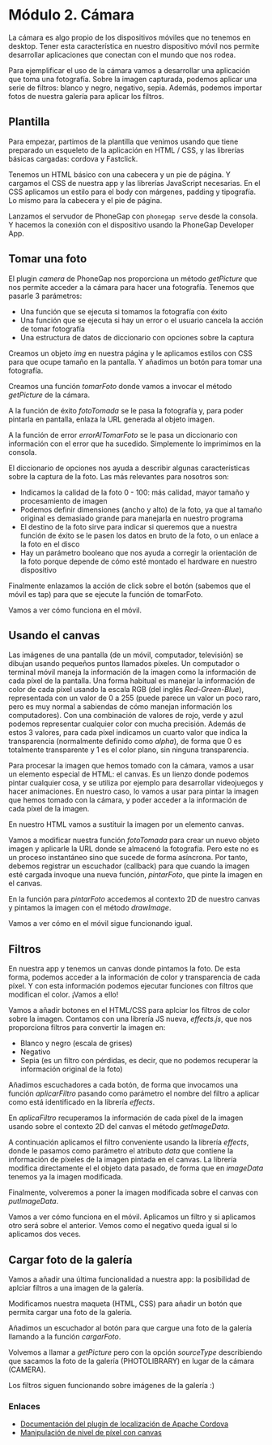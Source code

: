# Módulo 2. Cámara
La cámara es algo propio de los dispositivos móviles que no tenemos en desktop. Tener esta característica en nuestro dispositivo móvil nos permite desarrollar aplicaciones que conectan con el mundo que nos rodea.

Para ejemplificar el uso de la cámara vamos a desarrollar una aplicación que toma una fotografía. Sobre la imagen capturada, podemos aplicar una serie de filtros: blanco y negro, negativo, sepia. Además, podemos importar fotos de nuestra galería para aplicar los filtros.

## Plantilla
Para empezar, partimos de la plantilla que venimos usando que tiene preparado un esqueleto de la aplicación en HTML / CSS, y las librerías básicas cargadas: cordova y Fastclick.

Tenemos un HTML básico con una cabecera y un pie de página. Y cargamos el CSS de nuestra app y las librerías JavaScript necesarias. En el CSS aplicamos un estilo para el body con márgenes, padding y tipografía. Lo mismo para la cabecera y el pie de página.

Lanzamos el servudor de PhoneGap con ```phonegap serve``` desde la consola. Y hacemos la conexión con el dispositivo usando la PhoneGap Developer App.

## Tomar una foto

El plugin *camera* de PhoneGap nos proporciona un método *getPicture* que nos permite acceder a la cámara para hacer una fotografía. Tenemos que pasarle 3 parámetros:
- Una función que se ejecuta si tomamos la fotografía con éxito
- Una función que se ejecuta si hay un error o el usuario cancela la acción de tomar fotografía
- Una estructura de datos de diccionario con opciones sobre la captura

Creamos un objeto *img* en nuestra página y le aplicamos estilos con CSS para que ocupe tamaño en la pantalla. Y añadimos un botón para tomar una fotografía.

Creamos una función *tomarFoto* donde vamos a invocar el método *getPicture* de la cámara.

A la función de éxito *fotoTomada* se le pasa la fotografía y, para poder pintarla en pantalla, enlaza la URL generada al objeto imagen.

A la función de error *errorAlTomarFoto* se le pasa un diccionario con información con el error que ha sucedido. Simplemente lo imprimimos en la consola.

El diccionario de opciones nos ayuda a describir algunas características sobre la captura de la foto. Las más relevantes para nosotros son:
- Indicamos la calidad de la foto 0 - 100: más calidad, mayor tamaño y procesamiento de imagen
- Podemos definir dimensiones (ancho y alto) de la foto, ya que al tamaño original es demasiado grande para manejarla en nuestro programa
- El destino de la foto sirve para indicar si queremos que a nuestra función de éxito se le pasen los datos en bruto de la foto, o un enlace a la foto en el disco
- Hay un parámetro booleano que nos ayuda a corregir la orientación de la foto porque depende de cómo esté montado el hardware en nuestro dispositivo

Finalmente enlazamos la acción de click sobre el botón (sabemos que el móvil es tap) para que se ejecute la función de tomarFoto.

Vamos a ver cómo funciona en el móvil.

## Usando el canvas
Las imágenes de una pantalla (de un móvil, computador, televisión) se dibujan usando pequeños puntos llamados píxeles. Un computador o terminal móvil maneja la información de la imagen como la información de cada píxel de la pantalla. Una forma habitual es manejar la información de color de cada píxel usando la escala RGB (del inglés *Red-Green-Blue*), representada con un valor de 0 a 255 (puede parece un valor un poco raro, pero es muy normal a sabiendas de cómo manejan información los computadores). Con una combinación de valores de rojo, verde y azul podemos representar cualquier color con mucha precisión. Además de estos 3 valores, para cada píxel indicamos un cuarto valor que indica la transparencia (normalmente definido como *alpha*), de forma que 0 es totalmente transparente y 1 es el color plano, sin ninguna transparencia.

Para procesar la imagen que hemos tomado con la cámara, vamos a usar un elemento especial de HTML: el canvas. Es un lienzo donde podemos pintar cualquier cosa, y se utiliza por ejemplo para desarrollar videojuegos y hacer animaciones. En nuestro caso, lo vamos a usar para pintar la imagen que hemos tomado con la cámara, y poder acceder a la información de cada píxel de la imagen.

En nuestro HTML vamos a sustituir la imagen por un elemento canvas.

Vamos a modificar nuestra función *fotoTomada* para crear un nuevo objeto imagen y aplicarle la URL donde se almacenó la fotografía. Pero este no es un proceso instantáneo sino que sucede de forma asíncrona. Por tanto, debemos registrar un escuchador (callback) para que cuando la imagen esté cargada invoque una nueva función, *pintarFoto*, que pinte la imagen en el canvas.

En la función para *pintarFoto* accedemos al contexto 2D de nuestro canvas y pintamos la imagen con el método *drawImage*.

Vamos a ver cómo en el móvil sigue funcionando igual.

## Filtros
En nuestra app y tenemos un canvas donde pintamos la foto. De esta forma, podemos acceder a la información de color y transparencia de cada píxel. Y con esta información podemos ejecutar funciones con filtros que modifican el color. ¡Vamos a ello!

Vamos a añadir botones en el HTML/CSS para aplciar los filtros de color sobre la imagen. Contamos con una librería JS nueva, *effects.js*, que nos proporciona filtros para convertir la imagen en:
- Blanco y negro (escala de grises)
- Negativo
- Sepia (es un filtro con pérdidas, es decir, que no podemos recuperar la información original de la foto)

Añadimos escuchadores a cada botón, de forma que invocamos una función *aplicarFiltro* pasando como parámetro el nombre del filtro a aplicar como está identificado en la librería *effects*.

En *aplicaFiltro* recuperamos la información de cada píxel de la imagen usando sobre el contexto 2D del canvas el método *getImageData*.

A continuación aplicamos el filtro conveniente usando la librería *effects*, donde le pasamos como parámetro el atributo *data* que contiene la información de píxeles de la imagen pintada en el canvas. La librería modifica directamente el el objeto data pasado, de forma que en *imageData* tenemos ya la imagen modificada.

Finalmente, volveremos a poner la imagen modificada sobre el canvas con *putImageData*.

Vamos a ver cómo funciona en el móvil. Aplicamos un filtro y si aplicamos otro será sobre el anterior. Vemos como el negativo queda igual si lo aplicamos dos veces.

## Cargar foto de la galería
Vamos a añadir una última funcionalidad a nuestra app: la posibilidad de aplciar filtros a una imagen de la galería.

Modificamos nuestra maqueta (HTML, CSS) para añadir un botón que permita cargar una foto de la galería.

Añadimos un escuchador al botón para que cargue una foto de la galería llamando a la función *cargarFoto*.

Volvemos a llamar a *getPicture* pero con la opción *sourceType* describiendo que sacamos la foto de la galería (PHOTOLIBRARY) en lugar de la cámara (CAMERA).

Los filtros siguen funcionando sobre imágenes de la galería :)

### Enlaces
- [Documentación del plugin de localización de Apache Cordova](http://cordova.apache.org/docs/en/6.x/reference/cordova-plugin-camera/index.html)
- [Manipulación de nivel de píxel con canvas](https://developer.mozilla.org/en-US/docs/Web/API/Canvas_API/Tutorial/Pixel_manipulation_with_canvas)
